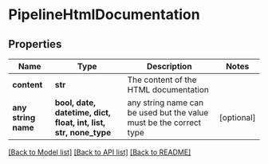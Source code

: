 # PipelineHtmlDocumentation


## Properties
Name | Type | Description | Notes
------------ | ------------- | ------------- | -------------
**content** | **str** | The content of the HTML documentation | 
**any string name** | **bool, date, datetime, dict, float, int, list, str, none_type** | any string name can be used but the value must be the correct type | [optional]

[[Back to Model list]](../README.md#documentation-for-models) [[Back to API list]](../README.md#documentation-for-api-endpoints) [[Back to README]](../README.md)


